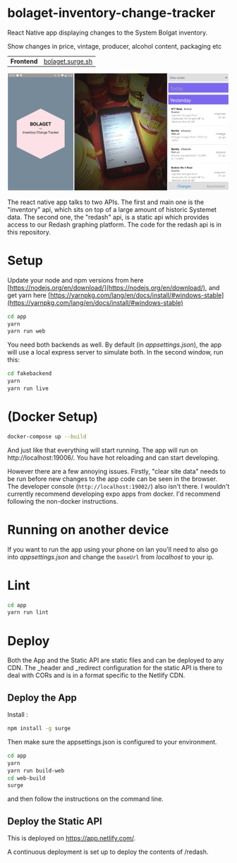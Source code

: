 # bolaget-inventory-change-tracker

React Native app displaying changes to the System Bolgat inventory.

Show changes in price, vintage, producer, alcohol content, packaging etc

|||
|-------------|-------------------|
| **Frontend**  |<a href="http://bolaget.surge.sh" target="_blank">bolaget.surge.sh</a>|

![Photo and Screenshots](preview.jpg)

The react native app talks to two APIs. The first and main one is the "inventory" api, which sits on top of a large amount of historic Systemet data. The second one, the "redash" api, is a static api which provides access to our Redash graphing platform. The code for the redash api is in this repository.

# Setup

Update your node and npm versions from here [https://nodejs.org/en/download/](https://nodejs.org/en/download/), and get yarn here [https://yarnpkg.com/lang/en/docs/install/#windows-stable](https://yarnpkg.com/lang/en/docs/install/#windows-stable)

```sh
cd app
yarn
yarn run web
```

You need both backends as well. By default (in *appsettings.json*), the app will use a local express server to simulate both.
In the second window, run this:


```sh
cd fakebackend
yarn
yarn run live
```


# (Docker Setup)

```sh
docker-compose up --build
```

And just like that everything will start running. The app will run on http://localhost:19006/. You have hot reloading and can start developing.

However there are a few annoying issues. Firstly, "clear site data" needs to be run before new changes to the app code can be seen in the browser. The developer console (`http://localhost:19002/`) also isn't there. I wouldn't currently recommend developing expo apps from docker. I'd recommend following the non-docker instructions.

# Running on another device #

If you want to run the app using your phone on lan you'll need to also go into *appsettings.json* and change the `baseUrl` from *localhost* to your ip.

# Lint #

```sh
cd app
yarn run lint
```

# Deploy #

Both the App and the Static API are static files and can be deployed to any CDN. The _header and _redirect configuration for the static API is there to deal with CORs and is in a format specific to the Netlify CDN.

## Deploy the App ##

Install :
```sh
npm install -g surge
```

Then make sure the appsettings.json is configured to your environment.

```sh
cd app
yarn
yarn run build-web
cd web-build
surge
```

and then follow the instructions on the command line.

## Deploy the Static API ##

This is deployed on https://app.netlify.com/.

A continuous deployment is set up to deploy the contents of /redash.
